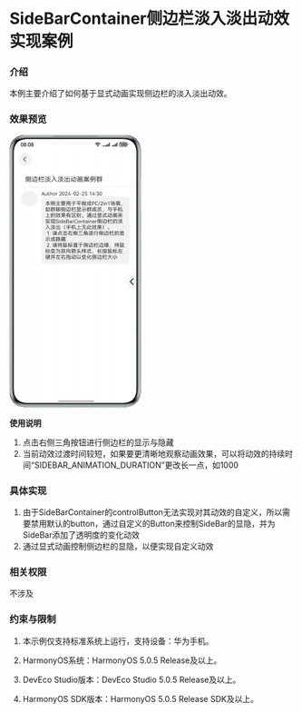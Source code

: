 # SideBarContainer侧边栏淡入淡出动效实现案例

### 介绍

本例主要介绍了如何基于显式动画实现侧边栏的淡入淡出动效。

### 效果预览

![](../../../../../../screenshots/device/sidebar.gif)

**使用说明**

1. 点击右侧三角按钮进行侧边栏的显示与隐藏
2. 当前动效过渡时间较短，如果要更清晰地观察动画效果，可以将动效的持续时间“SIDEBAR_ANIMATION_DURATION”更改长一点，如1000

### 具体实现

1. 由于SideBarContainer的controlButton无法实现对其动效的自定义，所以需要禁用默认的button，通过自定义的Button来控制SideBar的显隐，并为SideBar添加了透明度的变化动效
2. 通过显式动画控制侧边栏的显隐，以便实现自定义动效

### 相关权限

不涉及

### 约束与限制

1. 本示例仅支持标准系统上运行，支持设备：华为手机。

2. HarmonyOS系统：HarmonyOS 5.0.5 Release及以上。

3. DevEco Studio版本：DevEco Studio 5.0.5 Release及以上。

4. HarmonyOS SDK版本：HarmonyOS 5.0.5 Release SDK及以上。